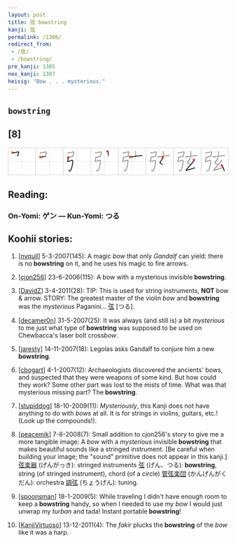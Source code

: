 ```yaml
---
layout: post
title: 弦 bowstring
kanji: 弦
permalink: /1386/
redirect_from:
 - /弦/
 - /bowstring/
pre_kanji: 1385
nex_kanji: 1387
heisig: "Bow . . . mysterious."
---
```


## `bowstring`

## [8]

<div class="stroke"><img src="../images/E5BCA6.png" /></div>

## Reading:

### On-Yomi: ゲン &mdash; Kun-Yomi: つる

## Koohii stories:

1) [<a href="http://kanji.koohii.com/profile/nyquil">nyquil</a>] 5-3-2007(145): A magic <em>bow</em> that only <em>Gandalf</em> can yield: there is no<strong> bowstring</strong> on it, and he uses his magic to fire arrows. 

2) [<a href="http://kanji.koohii.com/profile/cjon256">cjon256</a>] 23-6-2006(115): A bow with a mysterious invisible<strong> bowstring</strong>. 

3) [<a href="http://kanji.koohii.com/profile/DavidZ">DavidZ</a>] 3-4-2011(28): TIP: This is used for string instruments, <strong>NOT</strong> bow &amp; arrow. STORY: The greatest master of the violin <em>bow</em> and<strong> bowstring</strong> was the <em>mysterious</em> Paganini...   <a href="http://jisho.org/kanji/details/弦">弦</a>  [つる]. 

4) [<a href="http://kanji.koohii.com/profile/decamer0n">decamer0n</a>] 31-5-2007(25): It was always (and still is) a bit <em>mysterious</em> to me just what type of<strong> bowstring</strong> was supposed to be used on Chewbacca&#039;s laser bolt cross<em>bow</em>. 

5) [<a href="http://kanji.koohii.com/profile/jaresty">jaresty</a>] 14-11-2007(18): Legolas asks Gandalf to conjure him a new<strong> bowstring</strong>. 

6) [<a href="http://kanji.koohii.com/profile/cbogart">cbogart</a>] 4-1-2007(12): Archaeologists discovered the ancients&#039; bows, and suspected that they were weapons of some kind. But how could they work? Some other part was lost to the mists of time. What was that mysterious missing part? The<strong> bowstring</strong>. 

7) [<a href="http://kanji.koohii.com/profile/stupiddog">stupiddog</a>] 18-10-2009(11): <em>Mysteriously</em>, this Kanji does not have anything to do with <em>bows</em> at all. It is for strings in violins, guitars, etc.! (Look up the compounds!). 

8) [<a href="http://kanji.koohii.com/profile/peacemik">peacemik</a>] 7-8-2008(7): Small addition to cjon256&#039;s story to give me a more tangible image: A <em>bow</em> with a <em>mysterious</em> invisible<strong> bowstring</strong> that makes beautiful sounds like a stringed instrument. [Be careful when building your image; the &quot;sound&quot; primitive does not appear in this kanji.]   <a href="http://jisho.org/kanji/details/弦楽器">弦楽器</a>   (げんがっき): stringed instruments   <a href="http://jisho.org/kanji/details/弦">弦</a>   (げん、つる):<strong> bowstring</strong>, string (of stringed instrument), chord (of a circle)   <a href="http://jisho.org/kanji/details/管弦楽団">管弦楽団</a>   (かんげんがくだん): orchestra   <a href="http://jisho.org/kanji/details/調弦">調弦</a>   (ちょうげん): tuning. 

9) [<a href="http://kanji.koohii.com/profile/spoonsman">spoonsman</a>] 18-1-2009(5): While traveling I didn&#039;t have enough room to keep a<strong> bowstring</strong> handy, so when I needed to use my <em>bow</em> I would just unwrap my <em>turban</em> and tada! Instant portable<strong> bowstring</strong>! 

10) [<a href="http://kanji.koohii.com/profile/KanjiVirtuoso">KanjiVirtuoso</a>] 13-12-2011(4): The <em>fakir</em> plucks the<strong> bowstring</strong> of the <em>bow</em> like it was a harp. 
